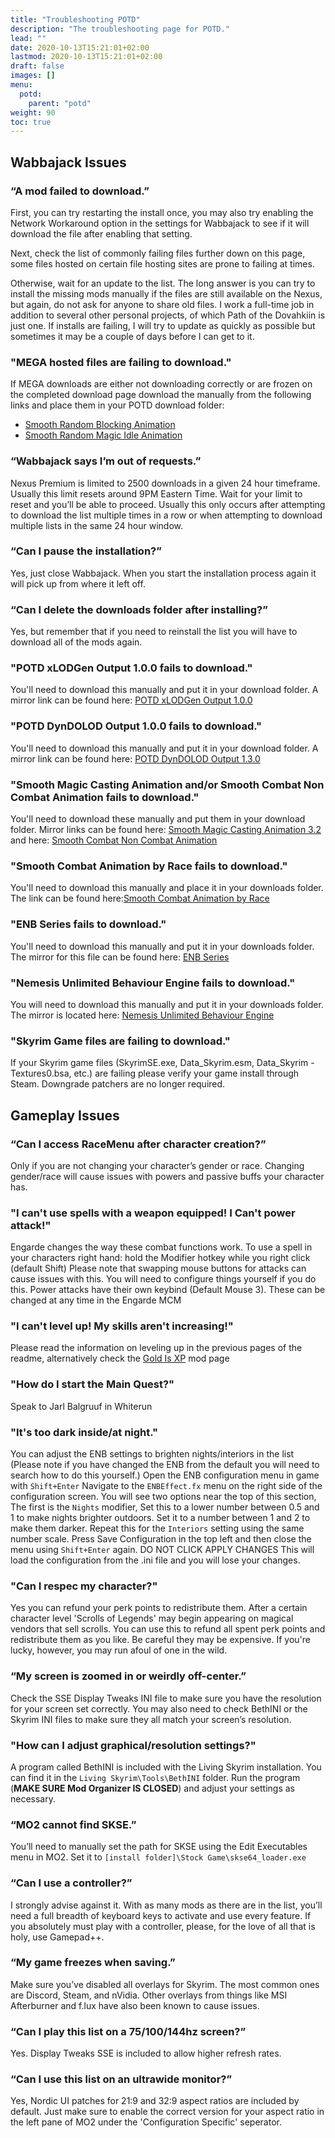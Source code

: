 ```yaml
---
title: "Troubleshooting POTD"
description: "The troubleshooting page for POTD."
lead: ""
date: 2020-10-13T15:21:01+02:00
lastmod: 2020-10-13T15:21:01+02:00
draft: false
images: []
menu:
  potd:
    parent: "potd"
weight: 90
toc: true
---
```


## Wabbajack Issues

### “A mod failed to download.”

First, you can try restarting the install once, you may also try enabling the Network Workaround option in the settings for Wabbajack to see if it will download the file after enabling that setting.

Next, check the list of commonly failing files further down on this page, some files hosted on certain file hosting sites are prone to failing at times.

Otherwise, wait for an update to the list. The long answer is you can try to install the missing mods manually if the files are still available on the Nexus, but again, do not ask for anyone to share old files. I work a full-time job in addition to several other personal projects, of which Path of the Dovahkiin is just one. If installs are failing, I will try to update as quickly as possible but sometimes it may be a couple of days before I can get to it.

### "MEGA hosted files are failing to download."

If MEGA downloads are either not downloading correctly or are frozen on the completed download page download the manually from the following links and place them in your POTD download folder:

- [Smooth Random Blocking Animation](https://mega.nz/file/4LxGTALK#7I8XPLnIW0PxR_r_nXMP-9ZUnZ16MlFVMdFdgGy-gF0)
- [Smooth Random Magic Idle Animation](https://mega.nz/file/IS4EjJhC#inP4yfb3i-UO_sx790OpoFDk81x-WIRf9WcBeKxnmYo)


### “Wabbajack says I’m out of requests.”

Nexus Premium is limited to 2500 downloads in a given 24 hour timeframe. Usually this limit resets around 9PM Eastern Time. Wait for your limit to reset and you’ll be able to proceed. Usually this only occurs after attempting to download the list multiple times in a row or when attempting to download multiple lists in the same 24 hour window.

### “Can I pause the installation?”

Yes, just close Wabbajack. When you start the installation process again it will pick up from where it left off.

### “Can I delete the downloads folder after installing?”

Yes, but remember that if you need to reinstall the list you will have to download all of the mods again.

### "POTD xLODGen Output 1.0.0 fails to download."

You'll need to download this manually and put it in your download folder. A mirror link can be found here: [POTD xLODGen Output 1.0.0](https://drive.google.com/file/d/10T1yWPU7O3m85T0NPesktbrhT9oJbR6f/view?usp=sharing)

### "POTD DynDOLOD Output 1.0.0 fails to download."

You'll need to download this manually and put it in your download folder. A mirror link can be found here: [POTD DynDOLOD Output 1.3.0](https://drive.google.com/file/d/1x_auJYyP1_26zAcCodL0JEJ-qHR_BHF5/view?usp=sharing)

### "Smooth Magic Casting Animation and/or Smooth Combat Non Combat Animation fails to download."

You'll need to download these manually and put them in your download folder. Mirror links can be found here: [Smooth Magic Casting Animation 3.2](https://blog.kakaocdn.net/dn/cyDuii/btq74ntfh9i/FwXmgAkFKizXGmtyVpscZK/Smooth%20Magic%20Casting%20Animation%203.2.7z?attach=1&knm=tfile.7z) and here: [Smooth Combat Non Combat Animation](https://blog.kakaocdn.net/dn/9Tn0e/btq6pI8JGgq/RMxvJoTOF071qWFu9pc04k/Smooth%20Combat%20Animation.7z?attach=1&knm=tfile.7z)

### "Smooth Combat Animation by Race fails to download."

You'll need to download this manually and place it in your downloads folder. The link can be found here:[Smooth Combat Animation by Race](https://blog.kakaocdn.net/dn/cc2DCv/btq75DwB45E/Ngh6JToG1d7rL8IOwblKLk/Smooth%20Combat%20Animation%20by%20Race.7z?attach=1&knm=tfile.7z)

### "ENB Series fails to download."

You'll need to download this manually and put it in your downloads folder. The mirror for this file can be found here: [ENB Series](http://enbdev.com/download_mod_tesskyrimse.htm)

### "Nemesis Unlimited Behaviour Engine fails to download."

You will need to download this manually and put it in your downloads folder. The mirror is located here: [Nemesis Unlimited Behaviour Engine](https://www.nexusmods.com/Core/Libs/Common/Widgets/DownloadPopUp?id=248867&game_id=1704)

### "Skyrim Game files are failing to download."

If your Skyrim game files (SkyrimSE.exe, Data_Skyrim.esm, Data_Skyrim - Textures0.bsa, etc.) are failing please verify your game install through Steam. Downgrade patchers are no longer required.

## Gameplay Issues

### “Can I access RaceMenu after character creation?”

Only if you are not changing your character’s gender or race. Changing gender/race will cause issues with powers and passive buffs your character has.

### "I can't use spells with a weapon equipped! I Can't power attack!"

Engarde changes the way these combat functions work. To use a spell in your characters right hand: hold the Modifier hotkey while you right click (default Shift) Please note that swapping mouse buttons for attacks can cause issues with this. You will need to configure things yourself if you do this. Power attacks have their own keybind (Default Mouse 3). These can be changed at any time in the Engarde MCM

### "I can't level up! My skills aren't increasing!"

Please read the information on leveling up in the previous pages of the readme, alternatively check the [Gold Is XP](https://www.nexusmods.com/skyrimspecialedition/mods/20084) mod page

### "How do I start the Main Quest?"

Speak to Jarl Balgruuf in Whiterun

### "It's too dark inside/at night."

You can adjust the ENB settings to brighten nights/interiors in the list (Please note if you have changed the ENB from the default you will need to search how to do this yourself.) Open the ENB configuration menu in game with `Shift+Enter` Navigate to the `ENBEffect.fx` menu on the right side of the configuration screen. You will see two options near the top of this section, The first is the `Nights` modifier, Set this to a lower number between 0.5 and 1 to make nights brighter outdoors. Set it to a number between 1 and 2 to make them darker. Repeat this for the `Interiors` setting using the same number scale. Press Save Configuration in the top left and then close the menu using `Shift+Enter` again. DO NOT CLICK APPLY CHANGES This will load the configuration from the .ini file and you will lose your changes.

### "Can I respec my character?"

Yes you can refund your perk points to redistribute them. After a certain character level 'Scrolls of Legends' may begin appearing on magical vendors that sell scrolls. You can use this to refund all spent perk points and redistribute them as you like. Be careful they may be expensive. If you're lucky, however, you may run afoul of one in the wild.

### “My screen is zoomed in or weirdly off-center.”

Check the SSE Display Tweaks INI file to make sure you have the resolution for your screen set correctly. You may also need to check BethINI or the Skyrim INI files to make sure they all match your screen’s resolution.

### "How can I adjust graphical/resolution settings?"

A program called BethINI is included with the Living Skyrim installation. You can find it in the `Living Skyrim\Tools\BethINI` folder. Run the program (**MAKE SURE Mod Organizer IS CLOSED**) and adjust your settings as necessary.

### “MO2 cannot find SKSE.”

You’ll need to manually set the path for SKSE using the Edit Executables menu in MO2. Set it to `[install folder]\Stock Game\skse64_loader.exe`

### “Can I use a controller?”

I strongly advise against it. With as many mods as there are in the list, you’ll need a full breadth of keyboard keys to activate and use every feature. If you absolutely must play with a controller, please, for the love of all that is holy, use Gamepad++.

### “My game freezes when saving.”

Make sure you’ve disabled all overlays for Skyrim. The most common ones are Discord, Steam, and nVidia. Other overlays from things like MSI Afterburner and f.lux have also been known to cause issues.

### “Can I play this list on a 75/100/144hz screen?”

Yes. Display Tweaks SSE is included to allow higher refresh rates.

### “Can I use this list on an ultrawide monitor?”

Yes, Nordic UI patches for 21:9 and 32:9 aspect ratios are included by default. Just make sure to enable the correct version for your aspect ratio in the left pane of MO2 under the 'Configuration Specific' seperator.

